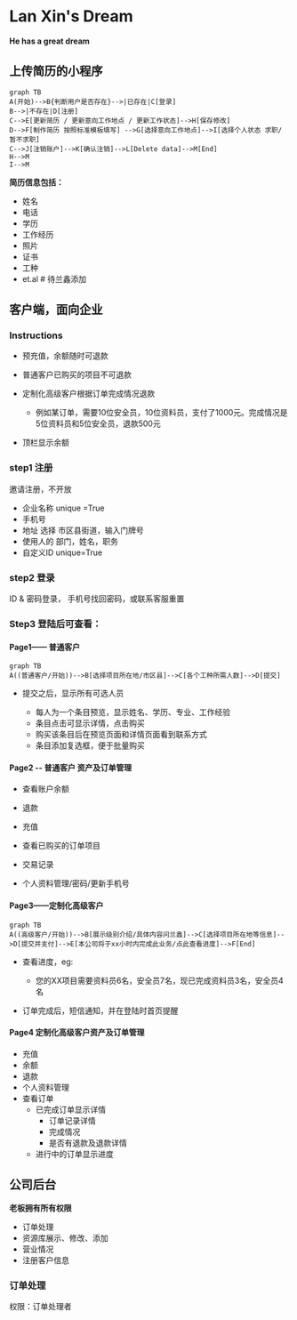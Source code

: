 # Lan Xin's Dream

**He has a great dream**



## 上传简历的小程序

```mermaid
graph TB
A(开始)-->B{判断用户是否存在}-->|已存在|C[登录]
B-->|不存在|D[注册]
C-->E[更新简历 / 更新意向工作地点 / 更新工作状态]-->H[保存修改]
D-->F[制作简历 按照标准模板填写] -->G[选择意向工作地点]-->I[选择个人状态 求职/ 暂不求职]
C-->J[注销账户]-->K[确认注销]-->L[Delete data]-->M[End]
H-->M
I-->M
```

**简历信息包括：**

- 姓名
- 电话
- 学历
- 工作经历
- 照片
- 证书
- 工种
- et.al  #  待兰鑫添加





## 客户端，面向企业

### Instructions

- 预充值，余额随时可退款

- 普通客户已购买的项目不可退款

- 定制化高级客户根据订单完成情况退款
    - 例如某订单，需要10位安全员，10位资料员，支付了1000元。完成情况是5位资料员和5位安全员，退款500元

- 顶栏显示余额



### step1 注册

邀请注册，不开放

- 企业名称 unique =True
- 手机号
- 地址  选择 市区县街道，输入门牌号
- 使用人的 部门，姓名，职务
- 自定义ID unique=True

### step2 登录

ID & 密码登录， 手机号找回密码，或联系客服重置



### Step3 登陆后可查看：

#### Page1—— 普通客户

```mermaid
graph TB
A((普通客户/开始))-->B[选择项目所在地/市区县]-->C[各个工种所需人数]-->D[提交]
```

- 提交之后，显示所有可选人员

    - 每人为一个条目预览，显示姓名、学历、专业、工作经验
    - 条目点击可显示详情，点击购买
    - 购买该条目后在预览页面和详情页面看到联系方式
    - 条目添加复选框，便于批量购买

#### Page2 -- 普通客户 资产及订单管理

- 查看账户余额

- 退款
- 充值
- 查看已购买的订单项目
- 交易记录
- 个人资料管理/密码/更新手机号

#### Page3——定制化高级客户

```mermaid
graph TB
A((高级客户/开始))-->B[展示级别介绍/具体内容问兰鑫]-->C[选择项目所在地等信息]-->D[提交并支付]-->E[本公司将于xx小时内完成此业务/点此查看进度]-->F[End]
```

- 查看进度，eg:
    - 您的XX项目需要资料员6名，安全员7名，现已完成资料员3名，安全员4名

- 订单完成后，短信通知，并在登陆时首页提醒

#### Page4 定制化高级客户资产及订单管理

- 充值
- 余额
- 退款
- 个人资料管理
- 查看订单
    - 已完成订单显示详情
        - 订单记录详情
        - 完成情况
        - 是否有退款及退款详情
    - 进行中的订单显示进度

## 公司后台

**老板拥有所有权限**

- 订单处理
- 资源库展示、修改、添加
- 营业情况
- 注册客户信息

### 订单处理

权限：订单处理者




